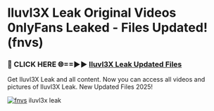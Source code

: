 # Iluvl3X Leak Original Videos 0nlyFans Leaked - Files Updated! (fnvs)

<h3>🔴 CLICK HERE 🌐==►► <a href="https://tinyurl.com/2jnfzry5" rel="nofollow">Iluvl3X Leak Updated Files</a></h3>

Get Iluvl3X Leak and all content. Now you can access all videos and pictures of Iluvl3X Leak. New Updated Files 2025!

[![fnvs](https://i.imgur.com/GyGTBgg.gif)](https://tinyurl.com/2jnfzry5)
iluvl3x leak